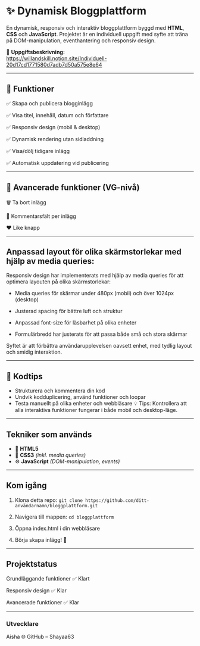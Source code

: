 # ✨ Dynamisk Bloggplattform

En dynamisk, responsiv och interaktiv bloggplattform byggd med **HTML**, **CSS** och **JavaScript**. Projektet är en individuell uppgift med syfte att träna på DOM-manipulation, eventhantering och responsiv design.

🔗 **Uppgiftsbeskrivning:**  
https://willandskill.notion.site/Individuell-20d17cd1771580d7adb7d50a575e8e64

---

## 📌 Funktioner

✅ Skapa och publicera blogginlägg

✅ Visa titel, innehåll, datum och författare

✅ Responsiv design (mobil & desktop)

✅ Dynamisk rendering utan sidladdning

✅ Visa/dölj tidigare inlägg

✅ Automatisk uppdatering vid publicering

---

## 🚀 Avancerade funktioner (VG-nivå)

🗑️ Ta bort inlägg

💬 Kommentarsfält per inlägg

❤️ Like knapp

---

## Anpassad layout för olika skärmstorlekar med hjälp av media queries:

Responsiv design har implementerats med hjälp av media queries för att optimera layouten på olika skärmstorlekar:

- Media queries för skärmar under 480px (mobil) och över 1024px (desktop)
  
- Justerad spacing för bättre luft och struktur

- Anpassad font-size för läsbarhet på olika enheter

- Formulärbredd har justerats för att passa både små och stora skärmar

Syftet är att förbättra användarupplevelsen oavsett enhet, med tydlig layout och smidig interaktion.

---

## 🧠 Kodtips

- Strukturera och kommentera din kod
- Undvik kodduplicering, använd funktioner och loopar
- Testa manuellt på olika enheter och webbläsare
💡 Tips: Kontrollera att alla interaktiva funktioner fungerar i både mobil och desktop-läge.

---

## Tekniker som används

- 🧩 **HTML5**  
- 🎨 **CSS3** *(inkl. media queries)*  
- ⚙️ **JavaScript** *(DOM-manipulation, events)*

---

## Kom igång

1. Klona detta repo:
```git clone https://github.com/ditt-användarnamn/bloggplattform.git```

2. Navigera till mappen:
```cd bloggplattform```

3. Öppna index.html i din webbläsare

4. Börja skapa inlägg! 🎉
   
---

## Projektstatus
Grundläggande funktioner	✅ Klart

Responsiv design	✅ Klar

Avancerade funktioner	✅ Klar

---

### Utvecklare
Aisha
🌐 GitHub – Shayaa63
